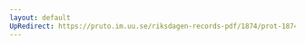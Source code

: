 ```yaml
---
layout: default
UpRedirect: https://pruto.im.uu.se/riksdagen-records-pdf/1874/prot-1874--fk--319.pdf
---
```

